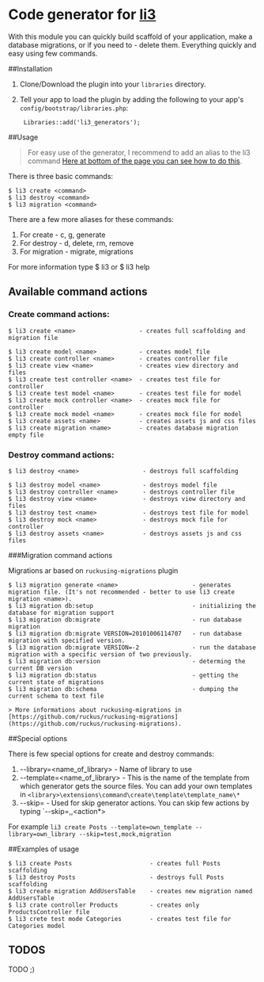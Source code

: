 # Code generator for [li3](http://lithify.me)

With this module you can quickly build scaffold of your application, make a database migrations,
or if you need to - delete them. Everything quickly and easy using few commands.

##Installation
1. Clone/Download the plugin into your ``libraries`` directory.
2. Tell your app to load the plugin by adding the following to your app's ``config/bootstrap/libraries.php``:

        Libraries::add('li3_generators');

##Usage

> For easy use of the generator, I recommend to add an alias to the li3 command
> [Here at bottom of the page you can see how to do this](http://lithify.me/docs/manual/getting-started/installation.wiki).

There is three basic commands:

    $ li3 create <command>
    $ li3 destroy <command>
    $ li3 migration <command>

There are a few more aliases for these commands:

1. For create - c, g, generate
2. For destroy - d, delete, rm, remove
3. For migration - migrate, migrations

For more information type
    $ li3
or
    $ li3 help <command>

## Available command actions

### Create command actions:

    $ li3 create <name>                  - creates full scaffolding and migration file

    $ li3 create model <name>            - creates model file
    $ li3 create controller <name>       - creates controller file
    $ li3 create view <name>             - creates view directory and files
    $ li3 create test controller <name>  - creates test file for controller
    $ li3 create test model <name>       - creates test file for model
    $ li3 create mock controller <name>  - creates mock file for controller
    $ li3 create mock model <name>       - creates mock file for model
    $ li3 create assets <name>           - creates assets js and css files
    $ li3 create migration <name>        - creates database migration empty file

### Destroy command actions:

    $ li3 destroy <name>                  - destroys full scaffolding

    $ li3 destroy model <name>            - destroys model file
    $ li3 destroy controller <name>       - destroys controller file
    $ li3 destroy view <name>             - destroys view directory and files
    $ li3 destroy test <name>             - destroys test file for model
    $ li3 destroy mock <name>             - destroys mock file for controller
    $ li3 destroy assets <name>           - destroys assets js and css files

###Migration command actions

Migrations ar based on `ruckusing-migrations` plugin

    $ li3 migration generate <name>                     - generates migration file. (It's not recommended - better to use li3 create migration <name>).
    $ li3 migration db:setup                            - initializing the database for migration support
    $ li3 migration db:migrate                          - run database migration
    $ li3 migration db:migrate VERSION=20101006114707   - run database migration with specified version.
    $ li3 migration db:migrate VERSION=-2               - run the database migration with a specific version of two previously.
    $ li3 migration db:version                          - determing the current DB version
    $ li3 migration db:status                           - getting the current state of migrations
    $ li3 migration db:schema                           - dumping the current schema to text file

    > More informations about ruckusing-migrations in [https://github.com/ruckus/ruckusing-migrations](https://github.com/ruckus/ruckusing-migrations).

##Special options

There is few special options for create and destroy commands:

1. --library=<name_of_library> - Name of library to use
2. --template=<name_of_library> - This is the name of the template from which generator gets the source files.
    You can add your own templates in `<library>\extensions\command\create\template\template_name\*`
3. --skip=<action> - Used for skip generator actions. You can skip few actions by typing `--skip=<action1>,<action2>,<action*>

For example `li3 create Posts --template=own_template --library=own_library --skip=test,mock,migration`

##Examples of usage

    $ li3 create Posts                      - creates full Posts scaffolding
    $ li3 destroy Posts                     - destroys full Posts scaffolding
    $ li3 create migration AddUsersTable    - creates new migration named AddUsersTable
    $ li3 crate controller Products         - creates only ProductsController file
    $ li3 crete test mode Categories        - creates test file for Categories model

## TODOS
TODO ;)